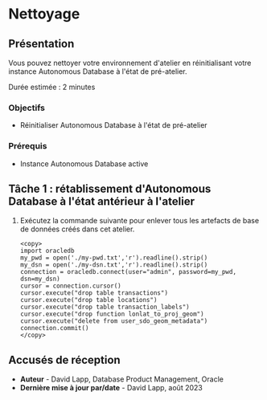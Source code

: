 # Nettoyage

## Présentation

Vous pouvez nettoyer votre environnement d'atelier en réinitialisant votre instance Autonomous Database à l'état de pré-atelier.

Durée estimée : 2 minutes

### Objectifs

*   Réinitialiser Autonomous Database à l'état de pré-atelier

### Prérequis

*   Instance Autonomous Database active

## Tâche 1 : rétablissement d'Autonomous Database à l'état antérieur à l'atelier

1.  Exécutez la commande suivante pour enlever tous les artefacts de base de données créés dans cet atelier.
    
        <copy>
        import oracledb
        my_pwd = open('./my-pwd.txt','r').readline().strip()
        my_dsn = open('./my-dsn.txt','r').readline().strip()
        connection = oracledb.connect(user="admin", password=my_pwd, dsn=my_dsn)
        cursor = connection.cursor()
        cursor.execute("drop table transactions")
        cursor.execute("drop table locations")
        cursor.execute("drop table transaction_labels")
        cursor.execute("drop function lonlat_to_proj_geom")
        cursor.execute("delete from user_sdo_geom_metadata")
        connection.commit()
        </copy>
        

## Accusés de réception

*   **Auteur** - David Lapp, Database Product Management, Oracle
*   **Dernière mise à jour par/date** - David Lapp, août 2023